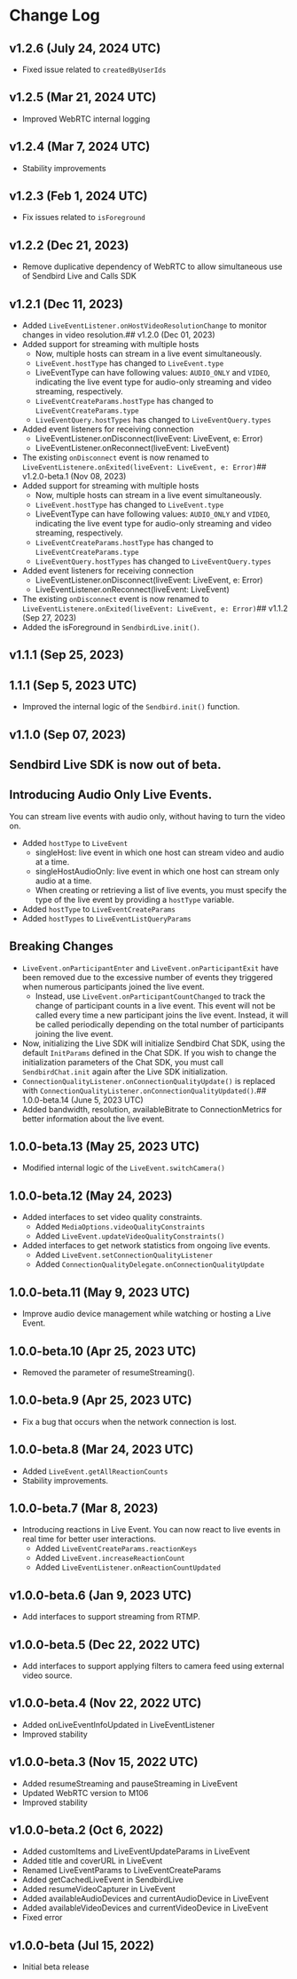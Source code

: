 # Change Log

## v1.2.6 (July 24, 2024 UTC)
- Fixed issue related to `createdByUserIds`
## v1.2.5 (Mar 21, 2024 UTC)
- Improved WebRTC internal logging
## v1.2.4 (Mar 7, 2024 UTC)
- Stability improvements
## v1.2.3 (Feb 1, 2024 UTC)
- Fix issues related to `isForeground`
## v1.2.2 (Dec 21, 2023)
- Remove duplicative dependency of WebRTC to allow simultaneous use of Sendbird Live and Calls SDK
## v1.2.1 (Dec 11, 2023)
- Added `LiveEventListener.onHostVideoResolutionChange` to monitor changes in video resolution.## v1.2.0 (Dec 01, 2023)
- Added support for streaming with multiple hosts
  - Now, multiple hosts can stream in a live event simultaneously.
  - `LiveEvent.hostType` has changed to `LiveEvent.type`
  - LiveEventType can have following values: `AUDIO_ONLY` and `VIDEO`, indicating the live event type for audio-only streaming and video streaming, respectively.
  - `LiveEventCreateParams.hostType` has changed to `LiveEventCreateParams.type`
  - `LiveEventQuery.hostTypes` has changed to `LiveEventQuery.types`
- Added event listeners for receiving connection
  - LiveEventListener.onDisconnect(liveEvent: LiveEvent, e: Error)
  - LiveEventListener.onReconnect(liveEvent: LiveEvent)
- The existing `onDisconnect` event is now renamed to `LiveEventListenere.onExited(liveEvent: LiveEvent, e: Error)`## v1.2.0-beta.1 (Nov 08, 2023)
- Added support for streaming with multiple hosts
  - Now, multiple hosts can stream in a live event simultaneously.
  - `LiveEvent.hostType` has changed to `LiveEvent.type`
  - LiveEventType can have following values: `AUDIO_ONLY` and `VIDEO`, indicating the live event type for audio-only streaming and video streaming, respectively.
  - `LiveEventCreateParams.hostType` has changed to `LiveEventCreateParams.type`
  - `LiveEventQuery.hostTypes` has changed to `LiveEventQuery.types`
- Added event listeners for receiving connection
  - LiveEventListener.onDisconnect(liveEvent: LiveEvent, e: Error)
  - LiveEventListener.onReconnect(liveEvent: LiveEvent)
- The existing `onDisconnect` event is now renamed to `LiveEventListenere.onExited(liveEvent: LiveEvent, e: Error)`## v1.1.2 (Sep 27, 2023)
- Added the isForeground in `SendbirdLive.init()`.
## v1.1.1 (Sep 25, 2023)
## 1.1.1 (Sep 5, 2023 UTC)
- Improved the internal logic of the `Sendbird.init()` function.
## v1.1.0 (Sep 07, 2023)
## Sendbird Live SDK is now out of beta.

## Introducing Audio Only Live Events.
You can stream live events with audio only, without having to turn the video on.
- Added `hostType` to `LiveEvent`
  - singleHost: live event in which one host can stream video and audio at a time.
  - singleHostAudioOnly: live event in which one host can stream only audio at a time.
  - When creating or retrieving a list of live events, you must specify the type of the live event by providing a `hostType` variable.
- Added `hostType` to `LiveEventCreateParams`
- Added `hostTypes` to `LiveEventListQueryParams`

## Breaking Changes
- `LiveEvent.onParticipantEnter` and `LiveEvent.onParticipantExit` have been removed due to the excessive number of events they triggered when numerous participants joined the live event.
  - Instead, use `LiveEvent.onParticipantCountChanged` to track the change of participant counts in a live event. This event will not be called every time a new participant joins the live event. Instead, it will be called periodically depending on the total number of participants joining the live event.
- Now, initializing the Live SDK will initialize Sendbird Chat SDK, using the default `InitParams` defined in the Chat SDK. If you wish to change the initialization parameters of the Chat SDK, you must call `SendbirdChat.init` again after the Live SDK initialization.
- `ConnectionQualityListener.onConnectionQualityUpdate()` is replaced with `ConnectionQualityListener.onConnectionQualityUpdated()`.## 1.0.0-beta.14 (June 5, 2023 UTC)
- Added bandwidth, resolution, availableBitrate to ConnectionMetrics for better information about the live event.

## 1.0.0-beta.13 (May 25, 2023 UTC)
- Modified internal logic of the `LiveEvent.switchCamera()`

## 1.0.0-beta.12 (May 24, 2023)
- Added interfaces to set video quality constraints. 
    - Added `MediaOptions.videoQualityConstraints`
    - Added `LiveEvent.updateVideoQualityConstraints()`
- Added interfaces to get network statistics from ongoing live events. 
    - Added `LiveEvent.setConnectionQualityListener`
    - Added `ConnectionQualityDelegate.onConnectionQualityUpdate`

## 1.0.0-beta.11 (May 9, 2023 UTC)
- Improve audio device management while watching or hosting a Live Event.

## 1.0.0-beta.10 (Apr 25, 2023 UTC)
- Removed the parameter of resumeStreaming().

## 1.0.0-beta.9 (Apr 25, 2023 UTC)
- Fix a bug that occurs when the network connection is lost.

## 1.0.0-beta.8 (Mar 24, 2023 UTC)
- Added `LiveEvent.getAllReactionCounts`
- Stability improvements.

## 1.0.0-beta.7 (Mar 8, 2023)
- Introducing reactions in Live Event. You can now react to live events in real time for better user interactions. 
    - Added `LiveEventCreateParams.reactionKeys`
    - Added `LiveEvent.increaseReactionCount`
    - Added `LiveEventListener.onReactionCountUpdated`
    
## v1.0.0-beta.6 (Jan 9, 2023 UTC)
- Add interfaces to support streaming from RTMP.

## v1.0.0-beta.5 (Dec 22, 2022 UTC)
- Add interfaces to support applying filters to camera feed using external video source.

## v1.0.0-beta.4 (Nov 22, 2022 UTC)
- Added onLiveEventInfoUpdated in LiveEventListener
- Improved stability

## v1.0.0-beta.3 (Nov 15, 2022 UTC)
- Added resumeStreaming and pauseStreaming in LiveEvent
- Updated WebRTC version to M106
- Improved stability

## v1.0.0-beta.2 (Oct 6, 2022)
- Added customItems and LiveEventUpdateParams in LiveEvent
- Added title and coverURL in LiveEvent
- Renamed LiveEventParams to LiveEventCreateParams
- Added getCachedLiveEvent in SendbirdLive
- Added resumeVideoCapturer in LiveEvent
- Added availableAudioDevices and currentAudioDevice in LiveEvent
- Added availableVideoDevices and currentVideoDevice in LiveEvent
- Fixed error

## v1.0.0-beta (Jul 15, 2022)
- Initial beta release
